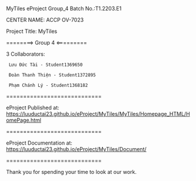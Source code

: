 MyTiles eProject Group_4 Batch No.:T1.2203.E1

CENTER NAME: ACCP OV-7023

Project Title: MyTiles

========> Group 4 <=========

3 Collaborators:

     Lưu Đức Tài - Student1369650

     Đoàn Thanh Thiện - Student1372895
     
     Phạm Chánh Lý - Student1368182
============================

eProject Published at: https://luuductai23.github.io/eProject/MyTiles/MyTiles/Homepage_HTML/HomePage.html

============================

eProject Documentation at: https://luuductai23.github.io/eProject/MyTiles/Document/

============================

Thank you for spending your time to look at our work.
